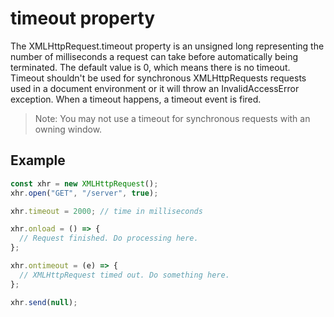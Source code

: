 # timeout property

The XMLHttpRequest.timeout property is an unsigned long representing the number of milliseconds a request can take before automatically being terminated. The default value is 0, which means there is no timeout. Timeout shouldn't be used for synchronous XMLHttpRequests requests used in a document environment or it will throw an InvalidAccessError exception. When a timeout happens, a timeout event is fired.

>Note: You may not use a timeout for synchronous requests with an owning window.

## Example

```js
const xhr = new XMLHttpRequest();
xhr.open("GET", "/server", true);

xhr.timeout = 2000; // time in milliseconds

xhr.onload = () => {
  // Request finished. Do processing here.
};

xhr.ontimeout = (e) => {
  // XMLHttpRequest timed out. Do something here.
};

xhr.send(null);

```
